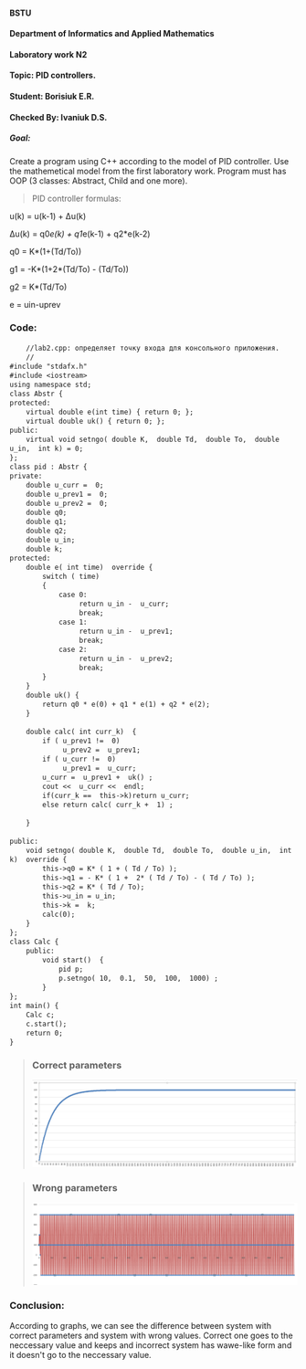 #### BSTU
#### Department of Informatics and Applied Mathematics
#### Laboratory work N2
#### Topic: PID controllers.
#### Student: Borisiuk E.R.
#### Checked By: Ivaniuk D.S.

##### Goal: 
Create a program using C++ according to the model of PID controller. Use the mathemetical model from the first laboratory work. Program must has OOP (3 classes: Abstract,  Child and one more).

>PID controller formulas:

 u(k) = u(k-1) + Δu(k)

 Δu(k) = q0*e(k) + q1*e(k-1) + q2*e(k-2)

 q0 = K*(1+(Td/To))

 g1 = -K*(1+2*(Td/To) - (Td/To))

 g2 = K*(Td/To)

 e = uin-uprev


### Code:
		//lab2.cpp: определяет точку входа для консольного приложения.
		//
	#include "stdafx.h"
	#include <iostream> 
	using namespace std; 
	class Abstr { 
	protected: 
		virtual double e(int time) { return 0; };
		virtual double uk() { return 0; };
	public:
		virtual void setngo( double K,  double Td,  double To,  double u_in,  int k) = 0; 
	}; 
	class pid : Abstr {
	private: 
		double u_curr =  0; 
		double u_prev1 =  0; 
		double u_prev2 =  0; 
		double q0;
		double q1;
		double q2;
		double u_in; 
		double k; 
	protected: 
		double e( int time)  override { 
			switch ( time) 
			{ 
				case 0: 
					 return u_in -  u_curr; 
					 break; 
				case 1: 
					 return u_in -  u_prev1; 
					 break; 
				case 2: 
					 return u_in -  u_prev2; 
					 break; 
			} 
		} 
		double uk() {
			return q0 * e(0) + q1 * e(1) + q2 * e(2);
		}
		
		double calc( int curr_k)  { 
			if ( u_prev1 !=  0)
				 u_prev2 =  u_prev1; 
			if ( u_curr !=  0)
				 u_prev1 =  u_curr; 
			u_curr =  u_prev1 +  uk() ; 
			cout <<  u_curr <<  endl; 
			if(curr_k ==  this->k)return u_curr;
			else return calc( curr_k +  1) ;
				 
		} 
		
	public: 
		void setngo( double K,  double Td,  double To,  double u_in,  int k)  override { 
			this->q0 = K* ( 1 + ( Td / To) );
			this->q1 = - K* ( 1 +  2* ( Td / To) - ( Td / To) );
			this->q2 = K* ( Td / To);
			this->u_in = u_in; 
			this->k =  k; 
			calc(0);
		}
	}; 
	class Calc { 
		public:
			void start()  { 
				pid p; 
				p.setngo( 10,  0.1,  50,  100,  1000) ;
			} 
	}; 
	int main() { 
		Calc c;
		c.start();
		return 0; 
	} 

>### Correct parameters
>![Correct parameters](https://github.com/Blckwtrs/mmipu-lab-16-17/blob/master/trunk/AS0004601/lab2/img/img.PNG)

>### Wrong parameters
>![Wrong parameters](https://github.com/Blckwtrs/mmipu-lab-16-17/blob/master/trunk/AS0004601/lab2/img/wrong.PNG)
### Conclusion:
According to  graphs, we can see the difference between system with correct  parameters and system with wrong values. Correct one goes to the neccessary value and keeps and incorrect system has wawe-like form and it doesn't go to the neccessary value.